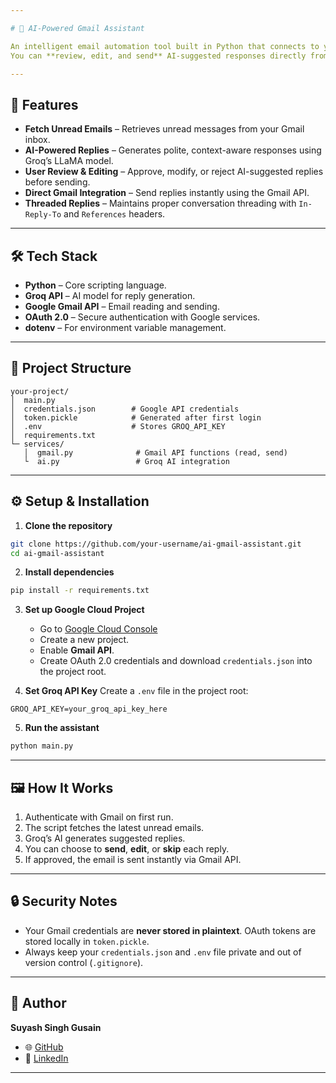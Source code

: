 ```yaml
---

# 📧 AI-Powered Gmail Assistant

An intelligent email automation tool built in Python that connects to your Gmail inbox, classifies unread messages, and uses **Groq’s LLaMA model** to suggest concise and polite replies.
You can **review, edit, and send** AI-suggested responses directly from your terminal using the **Gmail API**.

---
```


## 🚀 Features

* **Fetch Unread Emails** – Retrieves unread messages from your Gmail inbox.
* **AI-Powered Replies** – Generates polite, context-aware responses using Groq’s LLaMA model.
* **User Review & Editing** – Approve, modify, or reject AI-suggested replies before sending.
* **Direct Gmail Integration** – Send replies instantly using the Gmail API.
* **Threaded Replies** – Maintains proper conversation threading with `In-Reply-To` and `References` headers.

---

## 🛠 Tech Stack

* **Python** – Core scripting language.
* **Groq API** – AI model for reply generation.
* **Google Gmail API** – Email reading and sending.
* **OAuth 2.0** – Secure authentication with Google services.
* **dotenv** – For environment variable management.

---

## 📂 Project Structure

```
your-project/
│  main.py
│  credentials.json        # Google API credentials
│  token.pickle            # Generated after first login
│  .env                    # Stores GROQ_API_KEY
│  requirements.txt
└─ services/
   │  gmail.py              # Gmail API functions (read, send)
   └  ai.py                 # Groq AI integration
```

---

## ⚙️ Setup & Installation

1. **Clone the repository**

```bash
git clone https://github.com/your-username/ai-gmail-assistant.git
cd ai-gmail-assistant
```

2. **Install dependencies**

```bash
pip install -r requirements.txt
```

3. **Set up Google Cloud Project**

   * Go to [Google Cloud Console](https://console.cloud.google.com/)
   * Create a new project.
   * Enable **Gmail API**.
   * Create OAuth 2.0 credentials and download `credentials.json` into the project root.

4. **Set Groq API Key**
   Create a `.env` file in the project root:

```
GROQ_API_KEY=your_groq_api_key_here
```

5. **Run the assistant**

```bash
python main.py
```

---

## 🖼 How It Works

1. Authenticate with Gmail on first run.
2. The script fetches the latest unread emails.
3. Groq’s AI generates suggested replies.
4. You can choose to **send**, **edit**, or **skip** each reply.
5. If approved, the email is sent instantly via Gmail API.

---

## 🔒 Security Notes

* Your Gmail credentials are **never stored in plaintext**. OAuth tokens are stored locally in `token.pickle`.
* Always keep your `credentials.json` and `.env` file private and out of version control (`.gitignore`).

---

## 👤 Author

**Suyash Singh Gusain**

* 🌐 [GitHub]((https://github.com/suyash-codes))
* 💼 [LinkedIn](www.linkedin.com/in/suyashsinghgusain)

---
